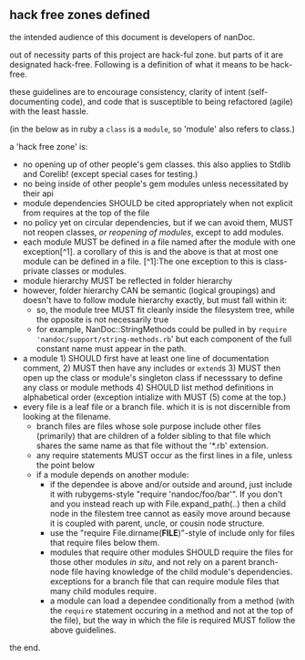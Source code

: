 ## hack free zones defined

the intended audience of this document is developers of nanDoc.

out of necessity parts of this project are hack-ful zone. but parts of it are designated hack-free.  Following is a definition of what it means to be hack-free.

these guidelines are to encourage consistency, clarity of intent (self-documenting code), and code that is susceptible to being refactored (agile) with the least hassle.

(in the below as in ruby a `class` is a `module`, so 'module' also refers to class.)

a 'hack free zone' is:

  * no opening up of other people's gem classes.  this also applies to Stdlib and Corelib! (except special cases for testing.)
  * no being inside of other people's gem modules unless necessitated by their api
  * module dependencies SHOULD be cited appropriately when not explicit from requires at the top of the file
  * no policy yet on circular dependencies, but if we can avoid them, MUST not reopen classes, *or reopening of modules*, except to add modules.
  * each module MUST be defined in a file named after the module with one exception[^1]. a corollary of this is and the above is that at most one module can be defined in a file.  [^1]:The one exception to this is class-private classes or modules.
  * module hierarchy MUST be reflected in folder hierarchy
  * however, folder hierarchy CAN be semantic (logical groupings) and doesn't have to follow module hierarchy exactly, but must fall within it:
    * so, the module tree MUST fit cleanly inside the filesystem tree, while the opposite is not necessarily true
    * for example, NanDoc::StringMethods could be pulled in by `require 'nandoc/support/string-methods.rb`' but each component of the full constant name must appear in the path.
  * a module 1) SHOULD first have at least one line of documentation comment, 2) MUST then have any includes or `extend`s 3) MUST then open up the class or module's singleton class if necesssary to define any class or module methods 4) SHOULD list method definitions in alphabetical order (exception intialize with MUST (5) come at the top.)
  * every file is a leaf file or a branch file.  which it is is not discernible from looking at the filename.
    * branch files are files whose sole purpose include other files (primarily) that are children of a folder sibling to that file which shares the same name as that file without the '*.rb' extension.
    * any require statements MUST occur as the first lines in a file, unless the point below
    * if a module depends on another module:
      * if the dependee is above and/or outside and around, just include it with rubygems-style "require 'nandoc/foo/bar'".  If you don't and you instead reach up with File.expand_path(..) then a child node in the filestem tree cannot as easily move around because it is coupled with parent, uncle, or cousin node structure.
      * use the "require File.dirname(__FILE__)"-style of include only for files that require files below them.
      * modules that require other modules SHOULD require the files for those other modules _in situ_, and not rely on a parent branch-node file having knowledge of the child module's dependencies. exceptions for a branch file that can require module files that many child modules require.
      * a module can load a dependee conditionally from a method (with the `require` statement occuring in a method and not at the top of the file), but the way in which the file is required MUST follow the above guidelines.


the end.
